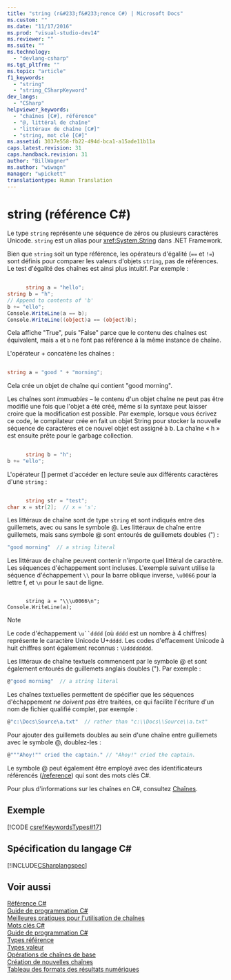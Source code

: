```yaml
---
title: "string (r&#233;f&#233;rence C#) | Microsoft Docs"
ms.custom: ""
ms.date: "11/17/2016"
ms.prod: "visual-studio-dev14"
ms.reviewer: ""
ms.suite: ""
ms.technology: 
  - "devlang-csharp"
ms.tgt_pltfrm: ""
ms.topic: "article"
f1_keywords: 
  - "string"
  - "string_CSharpKeyword"
dev_langs: 
  - "CSharp"
helpviewer_keywords: 
  - "chaînes [C#], référence"
  - "@, littéral de chaîne"
  - "littéraux de chaîne [C#]"
  - "string, mot clé [C#]"
ms.assetid: 3037e558-fb22-494d-bca1-a15ade11b11a
caps.latest.revision: 31
caps.handback.revision: 31
author: "BillWagner"
ms.author: "wiwagn"
manager: "wpickett"
translationtype: Human Translation
---
```

# string (r&#233;f&#233;rence C#)
Le type `string` représente une séquence de zéros ou plusieurs caractères Unicode.  `string` est un alias pour <xref:System.String> dans .NET Framework.  
  
 Bien que `string` soit un type référence, les opérateurs d'égalité \(`==` et `!=`\) sont définis pour comparer les valeurs d'objets `string`, pas de références.  Le test d'égalité des chaînes est ainsi plus intuitif.  Par exemple :  
  
```c#  
  
      string a = "hello";  
string b = "h";  
// Append to contents of 'b'  
b += "ello";  
Console.WriteLine(a == b);  
Console.WriteLine((object)a == (object)b);  
```  
  
 Cela affiche "True", puis "False" parce que le contenu des chaînes est équivalent, mais `a` et `b` ne font pas référence à la même instance de chaîne.  
  
 L'opérateur \+ concatène les chaînes :  
  
```c#  
  
string a = "good " + "morning";  
```  
  
 Cela crée un objet de chaîne qui contient "good morning".  
  
 Les chaînes sont *immuables* – le contenu d'un objet chaîne ne peut pas être modifié une fois que l'objet a été créé, même si la syntaxe peut laisser croire que la modification est possible.  Par exemple, lorsque vous écrivez ce code, le compilateur crée en fait un objet String pour stocker la nouvelle séquence de caractères et ce nouvel objet est assigné à b.  La chaîne « h » est ensuite prête pour le garbage collection.  
  
```c#  
  
      string b = "h";  
b += "ello";  
```  
  
 L'opérateur \[\] permet d'accéder en lecture seule aux différents caractères d'une `string` :  
  
```c#  
  
      string str = "test";  
char x = str[2];  // x = 's';  
```  
  
 Les littéraux de chaîne sont de type `string` et sont indiqués entre des guillemets, avec ou sans le symbole @.  Les littéraux de chaîne entre guillemets, mais sans symbole @ sont entourés de guillemets doubles \("\) :  
  
```c#  
"good morning"  // a string literal  
```  
  
 Les littéraux de chaîne peuvent contenir n'importe quel littéral de caractère.  Les séquences d'échappement sont incluses.  L'exemple suivant utilise la séquence d'échappement `\\` pour la barre oblique inverse, `\u0066` pour la lettre f, et `\n` pour le saut de ligne.  
  
```  
  
      string a = "\\\u0066\n";  
Console.WriteLine(a);  
```  
  
> [!NOTE]
>  Le code d'échappement `\u``dddd` \(où `dddd` est un nombre à 4 chiffres\) représente le caractère Unicode U\+`dddd`.  Les codes d'effacement Unicode à huit chiffres sont également reconnus : `\Udddddddd`.  
  
 Les littéraux de chaîne textuels commencent par le symbole @ et sont également entourés de guillemets anglais doubles \("\).  Par exemple :  
  
```c#  
@"good morning"  // a string literal  
```  
  
 Les chaînes textuelles permettent de spécifier que les séquences d'échappement *ne doivent pas* être traitées, ce qui facilite l'écriture d'un nom de fichier qualifié complet, par exemple :  
  
```c#  
@"c:\Docs\Source\a.txt"  // rather than "c:\\Docs\\Source\\a.txt"  
```  
  
 Pour ajouter des guillemets doubles au sein d'une chaîne entre guillemets avec le symbole @, doublez\-les :  
  
```c#  
@"""Ahoy!"" cried the captain." // "Ahoy!" cried the captain.  
```  
  
 Le symbole @ peut également être employé avec des identificateurs référencés \([\/reference](../../../csharp/language-reference/compiler-options/reference-compiler-option.md)\) qui sont des mots clés C\#.  
  
 Pour plus d'informations sur les chaînes en C\#, consultez [Chaînes](../../../csharp/programming-guide/strings/index.md).  
  
## Exemple  
 [!CODE [csrefKeywordsTypes#17](../CodeSnippet/VS_Snippets_VBCSharp/csrefKeywordsTypes#17)]  
  
## Spécification du langage C\#  
 [!INCLUDE[CSharplangspec](../../../csharp/language-reference/keywords/includes/csharplangspec_md.md)]  
  
## Voir aussi  
 [Référence C\#](../../../csharp/language-reference/index.md)   
 [Guide de programmation C\#](../../../csharp/programming-guide/index.md)   
 [Meilleures pratiques pour l'utilisation de chaînes](../Topic/Best%20Practices%20for%20Using%20Strings%20in%20the%20.NET%20Framework.md)   
 [Mots clés C\#](../../../csharp/language-reference/keywords/index.md)   
 [Guide de programmation C\#](../../../csharp/programming-guide/index.md)   
 [Types référence](../../../csharp/language-reference/keywords/reference-types.md)   
 [Types valeur](../../../csharp/language-reference/keywords/value-types.md)   
 [Opérations de chaînes de base](../Topic/Basic%20String%20Operations%20in%20the%20.NET%20Framework.md)   
 [Création de nouvelles chaînes](../Topic/Creating%20New%20Strings%20in%20the%20.NET%20Framework.md)   
 [Tableau des formats des résultats numériques](../../../csharp/language-reference/keywords/formatting-numeric-results-table.md)